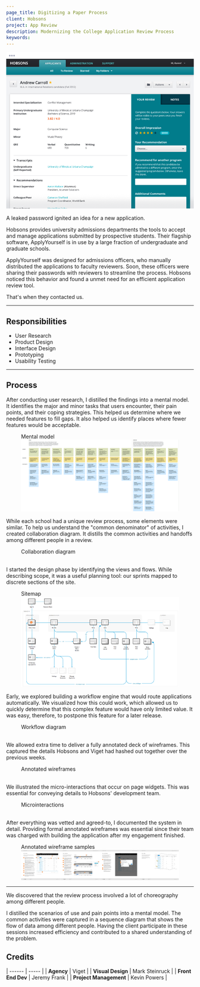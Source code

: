 ```yaml
---
page_title: Digitizing a Paper Process
client: Hobsons
project: App Review
description: Modernizing the College Application Review Process
keywords:
---
```


<div class="case-story__hero">
  <img src="assets/hero.png" alt="cover image" />
</div>

A leaked password ignited an idea for a new application.

Hobsons provides university admissions departments the tools to accept and manage applications submitted by prospective students. Their flagship software, ApplyYourself is in use by a large fraction of undergraduate and graduate schools.

ApplyYourself was designed for admissions officers, who manually distributed the applications to faculty reviewers. Soon, these officers were sharing their passwords with reviewers to streamline the process. Hobsons noticed this behavior and found a unmet need for an efficient application review tool.

That's when they contacted us.

---

<h2>Responsibilities</h2>

<div class="case-story__content__2-col">
  <ul>
    <li>User Research</li>
    <li>Product Design</li>
    <li>Interface Design</li>
    <li>Prototyping</li>
    <li>Usability Testing</li>
  </ul>
</div>

---

## Process

After conducting user research, I distilled the findings into a mental model. It identifies the major and minor tasks that users encounter, their pain points, and their coping strategies. This helped us determine where we needed features to fill gaps. It also helped us identify places where fewer features would be acceptable.

<figure class="full-bleed">
  <figcaption>Mental model</figcaption>
  <img src="assets/mental-model.png" alt="mental model" />
</figure>

While each school had a unique review process, some elements were similar. To help us understand the "common denominator" of activities, I created collaboration diagram. It distills the common activities and handoffs among different people in a review.

<figure>
  <figcaption>Collaboration diagram</figcaption>
  <img src="//placehold.it/800x500" alt="" />
</figure>

I started the design phase by identifying the views and flows. While describing scope, it was a useful planning tool: our sprints mapped to discrete sections of the site.

<figure>
  <figcaption>Sitemap</figcaption>
  <img src="assets/sitemap.png" alt="sitemap" />
</figure>

Early, we explored building a workflow engine that would route applications automatically. We visualized how this could work, which allowed us to quickly determine that this complex feature would have only limited value. It was easy, therefore, to postpone this feature for a later release.

<figure>
  <figcaption>Workflow diagram</figcaption>
  <img src="//placehold.it/800x500" alt="" />
</figure>

We allowed extra time to deliver a fully annotated deck of wireframes. This captured the details Hobsons and Viget had hashed out together over the previous weeks.

<figure>
  <figcaption>Annotated wireframes</figcaption>
  <img src="//placehold.it/800x500" alt="" />
</figure>

We illustrated the micro-interactions that occur on page widgets. This was essential for conveying details to Hobsons' development team.

<figure>
  <figcaption>Microinteractions</figcaption>
  <img src="//placehold.it/800x500" alt="" />
</figure>







After everything was vetted and agreed-to, I documented the system in detail. Providing formal annotated wireframes was essential since their team was charged with building the application after my engagement finished.

<figure class="full-bleed">
  <figcaption>Annotated wireframe samples</figcaption>
  <img src="assets/annotated-wireframes-1.png" alt="detail of annotated wireframe" />
</figure>

---

We discovered that the review process involved a lot of choreography among different people.

I distilled the scenarios of use and pain points into a mental model. The common activities were captured in a sequence diagram that shows the flow of data among different people. Having the client participate in these sessions increased efficiency and contributed to a shared understanding of the problem.


## Credits

| ------ | ----- |
| <strong>Agency</strong> | Viget |
| <strong>Visual Design</strong> | Mark Steinruck |
| <strong>Front End Dev</strong> | Jeremy Frank |
| <strong>Project Management</strong> | Kevin Powers |
